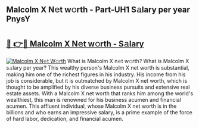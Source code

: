 ## Malcolm X N𝚎t w𝚘rth - Part-UH1 S𝚊lary per year PnysY

# <h2><a href="http://gc1falj.nevu.top/?p=Malcolm+X">🔗 👉🔴 Malcolm X N𝚎t w𝚘rth - S𝚊lary</a></h2>

[![Malcolm X N𝚎t W𝚘rth](https://i.imgur.com/Oavwk0R.jpeg)](http://gc1falj.nevu.top/?p=Malcolm+X)
What is Malcolm X n𝚎t w𝚘rth? What is Malcolm X s𝚊lary per year?
This wealthy person's Malcolm X net worth is substantial, making him one of the richest figures in his industry. His income from his job is considerable, but it is outmatched by Malcolm X net worth, which is thought to be amplified by his diverse business pursuits and extensive real estate assets. With a Malcolm X net worth that ranks him among the world's wealthiest, this man is renowned for his business acumen and financial acumen. This affluent individual, whose Malcolm X net worth is in the billions and who earns an impressive salary, is a prime example of the force of hard labor, dedication, and financial acumen.
